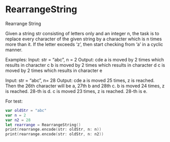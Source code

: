# RearrangeString
Rearrange String


Given a string str consisting of letters only and an integer n, the task is to replace every character of the given string by a character which is n times more than it. If the letter exceeds ‘z’, then start checking from ‘a’ in a cyclic manner.

Examples:
Input: str = “abc”, n = 2
Output: cde
a is moved by 2 times which results in character c
b is moved by 2 times which results in character d
c is moved by 2 times which results in character e

Input: str = “abc”, n= 28
Output: cde
a is moved 25 times, z is reached. Then the 26th character will be a, 27th b and 28th c.
b is moved 24 times, z is reached. 28-th is d.
c is moved 23 times, z is reached. 28-th is e.


For test:

```swift
var oldStr = "abc"
var n = 2
var n2 = 28
let rearrange = RearrangeString()
print(rearrange.encode(str: oldStr, n: n))
print(rearrange.encode(str: oldStr, n: n2))
```
